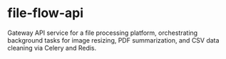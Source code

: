 # file-flow-api
Gateway API service for a file processing platform, orchestrating background tasks for image resizing, PDF summarization, and CSV data cleaning via Celery and Redis.
